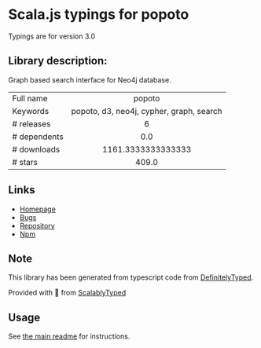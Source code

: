 
# Scala.js typings for popoto

Typings are for version 3.0

## Library description:
Graph based search interface for Neo4j database.

|                    |                 |
| ------------------ | :-------------: |
| Full name          | popoto |
| Keywords           | popoto, d3, neo4j, cypher, graph, search |
| # releases         | 6 |
| # dependents       | 0.0 |
| # downloads        | 1161.3333333333333 |
| # stars            | 409.0 |

## Links
- [Homepage](https://popotojs.com/)
- [Bugs](https://github.com/Nhogs/popoto/issues)
- [Repository](https://github.com/Nhogs/popoto)
- [Npm](https://www.npmjs.com/package/popoto)
    


## Note
This library has been generated from typescript code from [DefinitelyTyped](https://definitelytyped.org).

Provided with :purple_heart: from [ScalablyTyped](https://github.com/oyvindberg/ScalablyTyped)

## Usage
See [the main readme](../../readme.md) for instructions.


